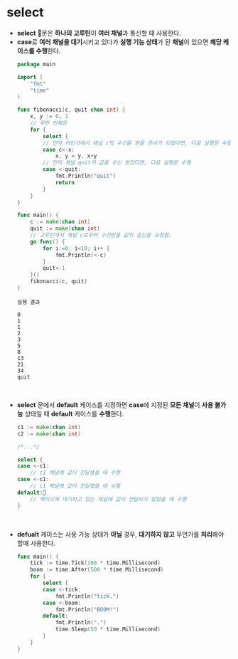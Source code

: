# **select**
- **select** 문은 **하나의 고루틴**이 **여러 채널**과 통신할 때 사용한다.
- **case**로 **여러 채널을 대기**시키고 있다가 **실행 기능 상태**가 된 **채널**이 있으면 **해당 케이스를 수행**한다.
    ~~~go
    package main

    import (
        "fmt"
        "time"
    )

    func fibonacci(c, quit chan int) {
        x, y := 0, 1
        // 무한 반복문
        for {
            select {
            // 만약 어딘가에서 채널 c의 수신을 받을 준비가 되었다면, 다음 실행문 수행
            case c<-x:
                x, y = y, x+y
            // 만약 채널 quit가 값을 수신 받았다면, 다음 실행문 수행
            case <-quit:
                fmt.Println("quit")
                return
            }
        }
    }

    func main() {
        c := make(chan int)
        quit := make(chan int)
        // 고루틴에서 채널 c로부터 수신받을 값의 송신을 요청함.
        go func() {
            for i:=0; i<10; i++ {
                fmt.Println(<-c)
            }
            quit<-1
        }()
        fibonacci(c, quit)
    }
    ~~~
    ~~~
    실행 결과

    0
    1
    1
    2
    3
    5
    8
    13
    21
    34
    quit
    ~~~

<br>

- **select** 문에서 **default** 케이스를 지정하면 **case**에 지정된 **모든 채널**이 **사용 불가능** 상태일 때 **default** 케이스를 **수행**한다.
    ~~~go
    c1 := make(chan int)
    c2 := make(chan int)

    /*...*/

    select {
    case <-c1:
        // c1 채널에 값이 전달됐을 때 수행
    case <-c1:
        // c1 채널에 값이 전달됐을 때 수행
    default:
        // 케이스에 대기하고 있는 채널에 값이 전달되지 않았을 때 수행
    }
    ~~~

    <br>

- **defualt** 케이스는 사용 가능 상태가 **아닐** 경우, **대기하지 않고** 무언가를 **처리**해야 할때 사용한다.
    ~~~go
    func main() {
        tick := time.Tick(100 * time.Millisecond)
        boom := time.After(500 * time.Millisecond)
        for {
            select {
            case <-tick:
                fmt.Println("tick.")
            case <-boom:
                fmt.Println("BOOM!")
            default:
                fmt.Println(".")
                time.Sleep(50 * time.Millisecond)
            }
        }
    }
    ~~~